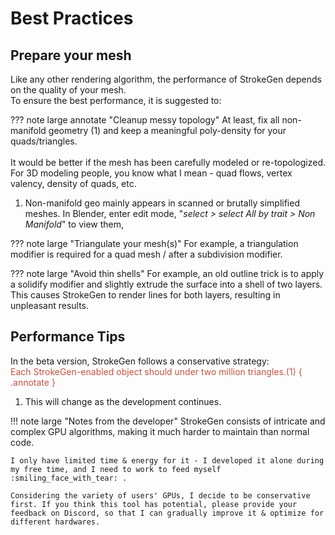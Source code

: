 # Best Practices

## Prepare your mesh

Like any other rendering algorithm, the performance of StrokeGen depends on the quality of your mesh. 
</br>To ensure the best performance, it is suggested to: 

??? note large annotate  "Cleanup messy topology"
    At least, fix all non-manifold geometry (1) and keep a meaningful poly-density for your quads/triangles. 
    </br></br>It would be better if the mesh has been carefully modeled or re-topologized. 
    </br>For 3D modeling people, you know what I mean - quad flows, vertex valency, density of quads, etc. 
1.  Non-manifold geo mainly appears in scanned or brutally simplified meshes. In Blender, enter edit mode, "*select > select All by trait > Non Manifold*" to view them, 

??? note  large "Triangulate your mesh(s)"
    For example, a triangulation modifier is required for a quad mesh / after a subdivision modifier. 

??? note  large "Avoid thin shells"
    For example, an old outline trick is to apply a solidify modifier and slightly extrude the surface into a shell of two layers. This causes StrokeGen to render lines for both layers, resulting in unpleasant results. 

## Performance Tips

In the beta version, StrokeGen follows a conservative strategy: 
</br><span style="color:#c35340">Each StrokeGen-enabled object should under two million triangles.(1)
{ .annotate } 

1. This will change as the development continues. </span> 

!!! note large "Notes from the developer" 
    StrokeGen consists of intricate and complex GPU algorithms, making it much harder to maintain than normal code.
    
    I only have limited time & energy for it - I developed it alone during my free time, and I need to work to feed myself :smiling_face_with_tear: . 
    
    Considering the variety of users' GPUs, I decide to be conservative first. If you think this tool has potential, please provide your feedback on Discord, so that I can gradually improve it & optimize for different hardwares. 


